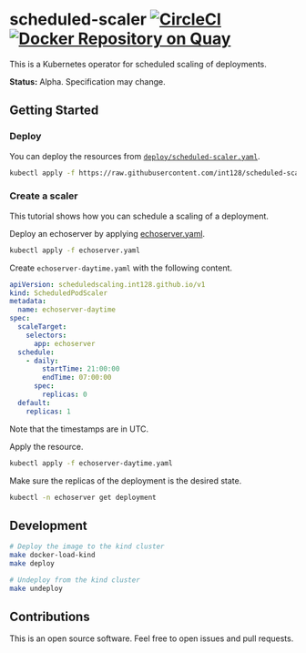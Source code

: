 # scheduled-scaler [![CircleCI](https://circleci.com/gh/int128/scheduled-scaler/tree/master.svg?style=shield)](https://circleci.com/gh/int128/scheduled-scaler/tree/master) [![Docker Repository on Quay](https://quay.io/repository/int128/scheduled-scaler/status "Docker Repository on Quay")](https://quay.io/repository/int128/scheduled-scaler)

This is a Kubernetes operator for scheduled scaling of deployments.

**Status:** Alpha. Specification may change.


## Getting Started

### Deploy

You can deploy the resources from [`deploy/scheduled-scaler.yaml`](deploy/scheduled-scaler.yaml).

```sh
kubectl apply -f https://raw.githubusercontent.com/int128/scheduled-scaler/master/deploy/scheduled-scaler.yaml
```


### Create a scaler

This tutorial shows how you can schedule a scaling of a deployment.

Deploy an echoserver by applying [echoserver.yaml](config/samples/echoserver.yaml).

```sh
kubectl apply -f echoserver.yaml
```

Create `echoserver-daytime.yaml` with the following content.

```yaml
apiVersion: scheduledscaling.int128.github.io/v1
kind: ScheduledPodScaler
metadata:
  name: echoserver-daytime
spec:
  scaleTarget:
    selectors:
      app: echoserver
  schedule:
    - daily:
        startTime: 21:00:00
        endTime: 07:00:00
      spec:
        replicas: 0
  default:
    replicas: 1
```

Note that the timestamps are in UTC.

Apply the resource.

```sh
kubectl apply -f echoserver-daytime.yaml
```

Make sure the replicas of the deployment is the desired state.

```sh
kubectl -n echoserver get deployment
```


## Development

```sh
# Deploy the image to the kind cluster
make docker-load-kind
make deploy

# Undeploy from the kind cluster
make undeploy
```


## Contributions

This is an open source software.
Feel free to open issues and pull requests.
